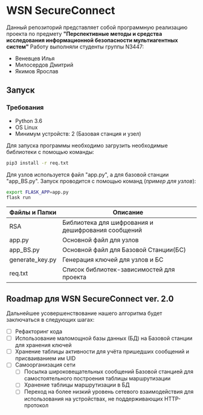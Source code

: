 
# WSN SecureConnect

Данный репозиторий представляет собой программную реализацию проекта по предмету **"Перспективные методы и средства исследования информационной безопасности мультиагентных систем"**
Работу выполняли студенты группы N3447:
 - Веневцев Илья
 - Милосердов Дмитрий
 - Якимов Ярослав
 
## Запуск
### Требования
  - Python 3.6
  - OS Linux
  - Минимум устройств: 2 (Базовая станция и узел)

Для запуска программы необходимо загрузить необходимые библиотеки с помощью команды:
```sh
pip3 install -r req.txt
```
Для узлов используется файл "app.py", а для базовой станции "app_BS.py".
Запуск проводится с помощью команд (*пример для узлов*):
```sh
export FLASK_APP=app.py
flask run
```

| Файлы и Папки | Описание |
| ------ | ------ |
| RSA | Библиотека для шифрования и дешифрования сообщений |
| app.py | Основной файл для узлов |
| app_BS.py | Основной файл для Базовой Станции(БС) |
| generate_key.py | Генерация ключей для узлов и БС |
| req.txt |  Список библиотек-зависимостей для проекта |

## Roadmap для WSN SecureConnect ver. 2.0
Дальнейшее усовершенствование нашего алгоритма будет заключаться в следующих шагах:
 - [ ] Рефакторинг кода
 - [ ] Использование маломощной базы данных (БД) на Базовой станции для хранения ключей
 - [ ] Хранение таблицы активности для учёта пришедших сообщений и присваиванием им UID
 - [ ] Самоорганизация сети
	 - [ ] Посылка широковещательных сообщений Базовой станцией для самостоятельного построения таблицы маршрутизации
	 - [ ] Хранение таблицы маршрутизации в БД
	 - [ ] Переход на более низкий уровень сетевого взаимодействия для использования на устройствах, не поддерживающих HTTP-протокол
